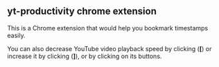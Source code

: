 ## yt-productivity chrome extension

This is a Chrome extension that would help you bookmark timestamps easily.

You can also decrease YouTube video playback speed by clicking (**[**) or increase it by clicking (**]**), or by clicking on its buttons.
